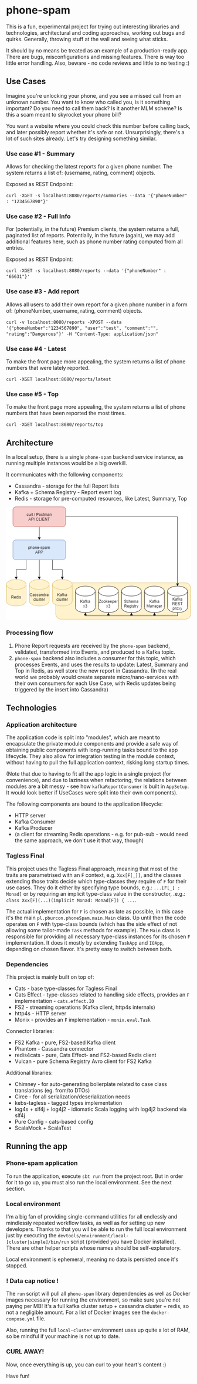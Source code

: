 # phone-spam

This is a fun, experimental project for trying out interesting libraries and technologies, architectural and coding
approaches, working out bugs and quirks. Generally, throwing stuff at the wall and seeing what sticks.

It should by no means be treated as an example of a production-ready app. There are bugs, misconfigurations and missing
features. There is way too little error handling. Also, beware - no code reviews and little to no testing :)

## Use Cases

Imagine you're unlocking your phone, and you see a missed call from an unknown number. You want to know who called you,
is it something important? Do you need to call them back? Is it another MLM scheme? Is this a scam meant to skyrocket
your phone bill?

You want a website where you could check this number before calling back, and later possibly report whether it's safe or
not. Unsurprisingly, there's a lot of such sites already. Let's try designing something similar.

### Use case #1 - Summary

Allows for checking the latest reports for a given phone number. The system returns a list of: (username, rating,
comment) objects.

Exposed as REST Endpoint:

```
curl -XGET -s localhost:8080/reports/summaries --data '{"phoneNumber" : "1234567890"}'
```

### Use case #2 - Full Info

For (potentially, in the future) Premium clients, the system returns a full, paginated list of reports. Potentially, in
the future (again), we may add additional features here, such as phone number rating computed from all entries.

Exposed as REST Endpoint:

```
curl -XGET -s localhost:8080/reports --data '{"phoneNumber" : "66631"}'
```

### Use case #3 - Add report

Allows all users to add their own report for a given phone number in a form of: (phoneNumber, username, rating, comment)
objects.

```
curl -v localhost:8080/reports -XPOST --data '{"phoneNumber":"1234567890", "user":"test", "comment":"", "rating":"Dangerous"}' -H "Content-Type: application/json" 
```

### Use case #4 - Latest

To make the front page more appealing, the system returns a list of phone numbers that were lately reported.

```
curl -XGET localhost:8080/reports/latest
```

### Use case #5 - Top

To make the front page more appealing, the system returns a list of phone numbers that have been reported the most
times.

```
curl -XGET localhost:8080/reports/top
```

## Architecture

In a local setup, there is a single `phone-spam` backend service instance, as running multiple instances would be a big
overkill.

It communicates with the following components:

* Cassandra - storage for the full Report lists
* Kafka + Schema Registry - Report event log
* Redis - storage for pre-computed resources, like Latest, Summary, Top

![Architecture diagram](.img/phone-spam-diagrams.png)

### Processing flow

1. Phone Report requests are received by the `phone-spam` backend, validated, transformed into Events, and produced to a
   Kafka topic.
1. `phone-spam` backend also includes a consumer for this topic, which processes Events, and uses the results to update:
   Latest, Summary and Top in Redis, as well store the new report in Cassandra.
   (In the real world we probably would create separate micro/nano-services with their own consumers for each Use Case,
   with Redis updates being triggered by the insert into Cassandra)

## Technologies

### Application architecture

The application code is split into "modules", which are meant to encapsulate the private module components and provide a
safe way of obtaining public components with long-running tasks bound to the app lifecycle. They also allow for
integration testing in the module context, without having to pull the full application context, risking long startup
times.

(Note that due to having to fit all the app logic in a single project (for convenience), and due to laziness when
refactoring, the relations between modules are a bit messy - see how `kafkaReportConsumer` is built in `AppSetup`. It
would look better if UseCases were split into their own components).

The following components are bound to the application lifecycle:

* HTTP server
* Kafka Consumer
* Kafka Producer
* (a client for streaming Redis operations - e.g. for pub-sub - would need the same approach, we don't use it that way,
  though)

### Tagless Final

This project uses the Tagless Final approach, meaning that most of the traits are parametrised with an `F` context,
e.g. `Xxx[F[_]]`, and the classes extending those traits decide which type-classes they require of `F` for their use
cases. They do it either by specifying type bounds, e.g.: `...[F[_] : Monad]` or by requiring an implicit type-class
value in the constructor, .e.g.: `class Xxx[F](...)(implicit Monad: Monad[F]) { ...`.

The actual implementation for `F` is chosen as late as possible, in this case it's the
main `pl.pburcon.phoneSpam.main.Main` class. Up until then the code operates on `F` with type-class bounds (which has
the side effect of not allowing some tailor-made `Task` methods for example). The `Main` class is responsible for
providing all necessary type-class instances for its chosen `F` implementation. It does it mostly by extending `TaskApp`
and `IOApp`, depending on chosen flavor. It's pretty easy to switch between both.

### Dependencies

This project is mainly built on top of:

* Cats - base type-classes for Tagless Final
* Cats Effect - type-classes related to handling side effects, provides an `F` implementation - `cats.effect.IO`
* FS2 - streaming operations (Kafka client, http4s internals)
* http4s - HTTP server
* Monix - provides an `F` implementation - `monix.eval.Task`

Connector libraries:

* FS2 Kafka - pure, FS2-based Kafka client
* Phantom - Cassandra connector
* redis4cats - pure, Cats Effect- and FS2-based Redis client
* Vulcan - pure Schema Registry Avro client for FS2 Kafka

Additional libraries:

* Chimney - for auto-generating bolierplate related to case class translations (eg. from/to DTOs)
* Circe - for all serialization/deserialization needs
* kebs-tagless - tagged types implementation
* log4s + slf4j + log4j2 - idiomatic Scala logging with log4j2 backend via slf4j
* Pure Config - cats-based config
* ScalaMock + ScalaTest

## Running the app

### Phone-spam application

To run the application, execute `sbt run` from the project root. But in order for it to go up, you must also run the
local environment. See the next section.

### Local environment

I'm a big fan of providing single-command utilities for all endlessly and mindlessly repeated workflow tasks, as well as
for setting up new developers. Thanks to that you wil be able to run the full local environment just by executing
the `devtools/environment/local-[cluster|simple]/bin/run` script (provided you have Docker installed). There are other
helper scripts whose names should be self-explanatory.

Local environment is ephemeral, meaning no data is persisted once it's stopped.

### ! Data cap notice !

The `run` script will pull all `phone-spam` library dependencies as well as Docker images necessary for running the
environment, so make sure you're not paying per MB! It's a full kafka cluster setup + cassandra cluster + redis, so not
a negligible amount. For a list of Docker images see the `docker-compose.yml` file.

Also, running the full `local-cluster` environment uses up quite a lot of RAM, so be mindful if your machine is not up
to date.

### CURL AWAY!

Now, once everything is up, you can curl to your heart's content :)

Have fun!